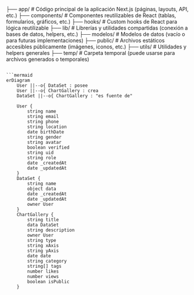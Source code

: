 ├── app/ # Código principal de la aplicación Next.js (páginas, layouts, API, etc.)
├── components/ # Componentes reutilizables de React (tablas, formularios, gráficos, etc.)
├── hooks/ # Custom hooks de React para lógica reutilizable
├── lib/ # Librerías y utilidades compartidas (conexión a bases de datos, helpers, etc.)
├── modelos/ # Modelos de datos (vacío o para futuras implementaciones)
├── public/ # Archivos estáticos accesibles públicamente (imágenes, iconos, etc.)
├── utils/ # Utilidades y helpers generales
├── temp/ # Carpeta temporal (puede usarse para archivos generados o temporales)
```

```mermaid
erDiagram
    User ||--o{ DataSet : posee
    User ||--o{ ChartGallery : crea
    DataSet ||--o{ ChartGallery : "es fuente de"

    User {
        string name
        string email
        string phone
        string location
        date birthDate
        string gender
        string avatar
        boolean verified
        string uid
        string role
        date _createdAt
        date _updatedAt
    }
    DataSet {
        string name
        object data
        date _createdAt
        date _updatedAt
        owner User
    }
    ChartGallery {
        string title
        data DataSet
        string description
        owner User
        string type
        string xAxis
        string yAxis
        date date
        string category
        string[] tags
        number likes
        number views
        boolean isPublic
    }